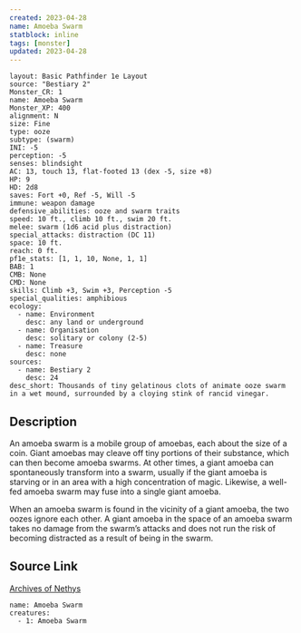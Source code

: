 ```yaml
---
created: 2023-04-28
name: Amoeba Swarm
statblock: inline
tags: [monster]
updated: 2023-04-28
---
```

```statblock
layout: Basic Pathfinder 1e Layout
source: "Bestiary 2"
Monster_CR: 1
name: Amoeba Swarm
Monster_XP: 400
alignment: N
size: Fine
type: ooze
subtype: (swarm)
INI: -5
perception: -5
senses: blindsight
AC: 13, touch 13, flat-footed 13 (dex -5, size +8)
HP: 9
HD: 2d8
saves: Fort +0, Ref -5, Will -5
immune: weapon damage
defensive_abilities: ooze and swarm traits
speed: 10 ft., climb 10 ft., swim 20 ft.
melee: swarm (1d6 acid plus distraction)
special_attacks: distraction (DC 11)
space: 10 ft.
reach: 0 ft.
pf1e_stats: [1, 1, 10, None, 1, 1]
BAB: 1
CMB: None
CMD: None
skills: Climb +3, Swim +3, Perception -5
special_qualities: amphibious
ecology:
  - name: Environment
    desc: any land or underground
  - name: Organisation
    desc: solitary or colony (2-5)
  - name: Treasure
    desc: none
sources:
  - name: Bestiary 2
    desc: 24
desc_short: Thousands of tiny gelatinous clots of animate ooze swarm in a wet mound, surrounded by a cloying stink of rancid vinegar. 
```
## Description
An amoeba swarm is a mobile group of amoebas, each about the size of a coin. Giant amoebas may cleave off tiny portions of their substance, which can then become amoeba swarms. At other times, a giant amoeba can spontaneously transform into a swarm, usually if the giant amoeba is starving or in an area with a high concentration of magic. Likewise, a well-fed amoeba swarm may fuse into a single giant amoeba. 

When an amoeba swarm is found in the vicinity of a giant amoeba, the two oozes ignore each other. A giant amoeba in the space of an amoeba swarm takes no damage from the swarm’s attacks and does not run the risk of becoming distracted as a result of being in the swarm.
## Source Link
[Archives of Nethys](https://aonprd.com/MonsterDisplay.aspx?ItemName=Amoeba%20Swarm)
```encounter-table
name: Amoeba Swarm
creatures:
  - 1: Amoeba Swarm
```
